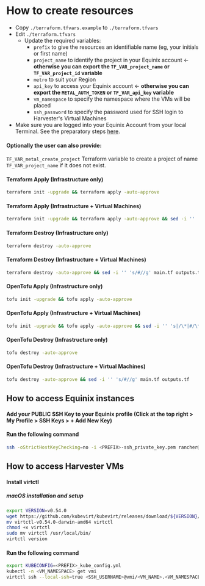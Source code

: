 # How to create resources

- Copy `./terraform.tfvars.example` to `./terraform.tfvars`
- Edit `./terraform.tfvars`
  - Update the required variables:
    -  `prefix` to give the resources an identifiable name (eg, your initials or first name)
    -  `project_name` to identify the project in your Equinix account <- **otherwise you can export the `TF_VAR_project_name` or `TF_VAR_project_id` variable**
    -  `metro` to suit your Region
    -  `api_key` to access your Equinix account <- **otherwise you can export the `METAL_AUTH_TOKEN` or `TF_VAR_api_key` variable**
    -  `vm_namespace` to specify the namespace where the VMs will be placed
    -  `ssh_password` to specify the password used for SSH login to Harvester's Virtual Machines
- Make sure you are logged into your Equinix Account from your local Terminal. See the preparatory steps [here](../../README.md).

#### Optionally the user can also provide:

`TF_VAR_metal_create_project` Terraform variable to create a project of name `TF_VAR_project_name` if it does not exist.

#### Terraform Apply (Infrastructure only)
```bash
terraform init -upgrade && terraform apply -auto-approve
```

#### Terraform Apply (Infrastructure + Virtual Machines)
```bash
terraform init -upgrade && terraform apply -auto-approve && sed -i '' 's|/\*|#/\*|g; s|\*/|#\*/|g' main.tf outputs.tf && terraform init -upgrade && terraform apply -auto-approve
```

#### Terraform Destroy (Infrastructure only)
```bash
terraform destroy -auto-approve
```

#### Terraform Destroy (Infrastructure + Virtual Machines)
```bash
terraform destroy -auto-approve && sed -i '' 's/#//g' main.tf outputs.tf
```

#### OpenTofu Apply (Infrastructure only)
```bash
tofu init -upgrade && tofu apply -auto-approve
```

#### OpenTofu Apply (Infrastructure + Virtual Machines)
```bash
tofu init -upgrade && tofu apply -auto-approve && sed -i '' 's|/\*|#/\*|g; s|\*/|#\*/|g' main.tf outputs.tf && tofu init -upgrade && tofu apply -auto-approve
```

#### OpenTofu Destroy (Infrastructure only)
```bash
tofu destroy -auto-approve
```

#### OpenTofu Destroy (Infrastructure + Virtual Machines)
```bash
tofu destroy -auto-approve && sed -i '' 's/#//g' main.tf outputs.tf
```

## How to access Equinix instances

#### Add your PUBLIC SSH Key to your Equinix profile (Click at the top right > My Profile > SSH Keys > + Add New Key)

#### Run the following command

```bash
ssh -oStrictHostKeyChecking=no -i <PREFIX>-ssh_private_key.pem rancher@<PUBLIC_IPV4>
```

## How to access Harvester VMs

#### Install virtctl

##### macOS installation and setup

```bash
export VERSION=v0.54.0
wget https://github.com/kubevirt/kubevirt/releases/download/${VERSION}/virtctl-${VERSION}-darwin-amd64
mv virtctl-v0.54.0-darwin-amd64 virtctl
chmod +x virtctl
sudo mv virtctl /usr/local/bin/
virtctl version
```

#### Run the following command

```bash
export KUBECONFIG=<PREFIX>_kube_config.yml
kubectl -n <VM_NAMESPACE> get vmi
virtctl ssh --local-ssh=true <SSH_USERNAME>@vmi/<VM_NAME>.<VM_NAMESPACE>
```
